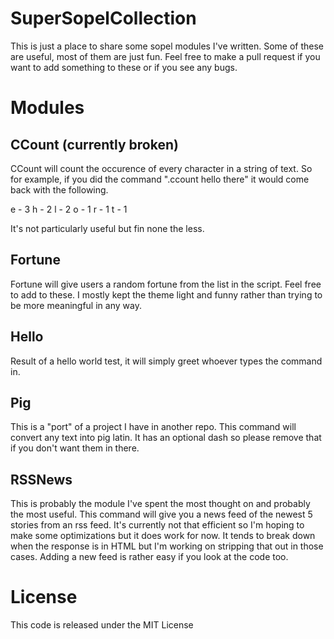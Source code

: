 # SuperSopelCollection

This is just a place to share some sopel modules I've written. Some of these are useful, most of them are just fun. Feel free to make a pull request if you want to add something to these or if you see any bugs. 

# Modules

## CCount (currently broken)

CCount will count the occurence of every character in a string of text. So for example, if you did the command ".ccount hello there" it would come back with the following.

e - 3
h - 2
l - 2
o - 1
r - 1
t - 1

It's not particularly useful but fin none the less.

## Fortune

Fortune will give users a random fortune from the list in the script. Feel free to add to these. I mostly kept the theme light and funny rather than trying to be more meaningful in any way. 

## Hello

Result of a hello world test, it will simply greet whoever types the command in.

## Pig

This is a "port" of a project I have in another repo. This command will convert any text into pig latin. It has an optional dash so please remove that if you don't want them in there.

## RSSNews

This is probably the module I've spent the most thought on and probably the most useful. This command will give you a news feed of the newest 5 stories from an rss feed. It's currently not that efficient so I'm hoping to make some optimizations but it does work for now. It tends to break down when the response is in HTML but I'm working on stripping that out in those cases. Adding a new feed is rather easy if you look at the code too.

# License

This code is released under the MIT License
